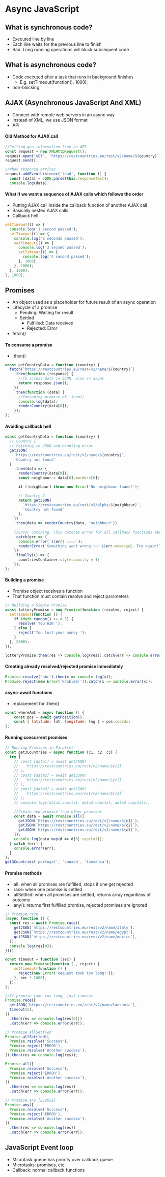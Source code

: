 # Async JavaScript

## What is synchronous code?

* Executed line by line
* Each line waits for the previous line to finish
* Bad: Long running operations will block subsequent code



## What is asynchronous code?

* Code executed after a task that runs in background finishes
  * E.g. setTimeout(function(), 1000);
* non-blocking



## AJAX (Asynchronous JavaScript And XML)

* Connect with remote web servers in an async way
* Instead of XML, we use JSON format
* API

#### Old Method for AJAX call

```javascript
//Getting geo information from an API
const request = new XMLHttpRequest();
request.open('GET', `https://restcountries.eu/rest/v2/name/${country}`);
request.send();

//When response arrives
request.addEventListener('load', function () {
  const [data] = JSON.parse(this.responseText);
  console.log(data);
```

#### What if we want a sequence of AJAX calls which follows the order

* Putting AJAX call inside the callback function of another AJAX call
* Basically nested AJAX calls
* Callback hell

```javascript
setTimeout(() => {
  console.log('1 second passed');
  setTimeout(() => {
    console.log('2 seconds passed');
    setTimeout(() => {
      console.log('3 second passed');
      setTimeout(() => {
        console.log('4 second passed');
      }, 1000);
    }, 1000);
  }, 1000);
}, 1000);
```



## Promises

* An object used as a placeholder for future result of an async operation
* Lifecycle of a promise
  * Pending: Waiting for result
  * Settled
    * Fulfilled: Data received
    * Rejected: Error
* fetch()

#### To consume a promise

* .then()

```javascript
const getCountryData = function (country) {
  fetch(`https://restcountries.eu/rest/v2/name/${country}`)
    .then(function (response) {
      //To access data in JSON, also an async
      return response.json();
    })
    .then(function (data) {
      //Consuming promise of .json()
      console.log(data);
      renderCountry(data[0]);
    });
};
```

#### Avoiding callback hell

```javascript
const getCountryData = function (country) {
  // Country 1
  // Fetching in JSON and handling error
  getJSON(
    `https://restcountries.eu/rest/v2/name/${country}`,
    'Country not found'
  )
    .then(data => {
      renderCountry(data[0]);
      const neighbour = data[0].borders[0];

      if (!neighbour) throw new Error('No neighbour found!');

      // Country 2
      return getJSON(
        `https://restcountries.eu/rest/v2/alpha/${neighbour}`,
        'Country not found'
      );
    })
    .then(data => renderCountry(data, 'neighbour'))
    
    //Error catching. This catches error for all callback functions above
    .catch(err => {
      console.error(`${err} 💥💥💥`);
      renderError(`Something went wrong 💥💥 ${err.message}. Try again!`);
    })
    .finally(() => {
      countriesContainer.style.opacity = 1;
    });
};
```

#### Building a promise

* Promise object receives a function
* That function must contain resolve and reject parameters

```javascript
// Building a Simple Promise
const lotteryPromise = new Promise(function (resolve, reject) {
  setTimeout(function () {
    if (Math.random() >= 0.5) {
      resolve('You WIN ');
    } else {
      reject('You lost your money ');
    }
  }, 2000);
});

lotteryPromise.then(res => console.log(res)).catch(err => console.error(err));
```

#### Creating already resolved/rejected promise immediately

```javascript
Promise.resolve('abc').then(x => console.log(x));
Promise.reject(new Error('Problem!')).catch(x => console.error(x));
```

#### async-await functions

* replacement for .then()

```javascript
const whereAmI = async function () {
    const pos = await getPosition();
    const { latitude: lat, longitude: lng } = pos.coords;
};
```

#### Running concurrent promises

```javascript
// Running Promises in Parallel
const get3Countries = async function (c1, c2, c3) {
  try {
    // const [data1] = await getJSON(
    //   `https://restcountries.eu/rest/v2/name/${c1}`
    // );
    // const [data2] = await getJSON(
    //   `https://restcountries.eu/rest/v2/name/${c2}`
    // );
    // const [data3] = await getJSON(
    //   `https://restcountries.eu/rest/v2/name/${c3}`
    // );
    // console.log([data1.capital, data2.capital, data3.capital]);

    //Create new promise from other promises
    const data = await Promise.all([
      getJSON(`https://restcountries.eu/rest/v2/name/${c1}`),
      getJSON(`https://restcountries.eu/rest/v2/name/${c2}`),
      getJSON(`https://restcountries.eu/rest/v2/name/${c3}`),
    ]);
    console.log(data.map(d => d[0].capital));
  } catch (err) {
    console.error(err);
  }
};
get3Countries('portugal', 'canada', 'tanzania');
```

#### Promise methods

* .all: when all promises are fulfilled, stops if one get rejected
* .race: when one promise is settled
* .allSettled: when all promises are settled, returns array regardless of outcome
* .any(): returns first fulfilled promise, rejected promises are ignored

```javascript
// Promise.race
(async function () {
  const res = await Promise.race([
    getJSON(`https://restcountries.eu/rest/v2/name/italy`),
    getJSON(`https://restcountries.eu/rest/v2/name/egypt`),
    getJSON(`https://restcountries.eu/rest/v2/name/mexico`),
  ]);
  console.log(res[0]);
})();

const timeout = function (sec) {
  return new Promise(function (_, reject) {
    setTimeout(function () {
      reject(new Error('Request took too long!'));
    }, sec * 1000);
  });
};

//If promise take too long, just timeout
Promise.race([
  getJSON(`https://restcountries.eu/rest/v2/name/tanzania`),
  timeout(5),
])
  .then(res => console.log(res[0]))
  .catch(err => console.error(err));

// Promise.allSettled
Promise.allSettled([
  Promise.resolve('Success'),
  Promise.reject('ERROR'),
  Promise.resolve('Another success'),
]).then(res => console.log(res));

Promise.all([
  Promise.resolve('Success'),
  Promise.reject('ERROR'),
  Promise.resolve('Another success'),
])
  .then(res => console.log(res))
  .catch(err => console.error(err));

// Promise.any [ES2021]
Promise.any([
  Promise.resolve('Success'),
  Promise.reject('ERROR'),
  Promise.resolve('Another success'),
])
  .then(res => console.log(res))
  .catch(err => console.error(err));
```

## JavaScript Event loop

* Microtask queue has priority over callback queue
* Microtasks: promises, etc
* Callback: normal callback functions

